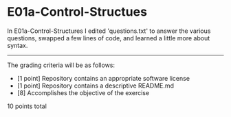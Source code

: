 # E01a-Control-Structues

In E01a-Control-Structures I edited 'questions.txt' to answer the various questions, swapped a few lines of code, and learned a little more about syntax.


---

The grading criteria will be as follows:

* [1 point] Repository contains an appropriate software license
* [1 point] Repository contains a descriptive README.md
* [8] Accomplishes the objective of the exercise

10 points total
